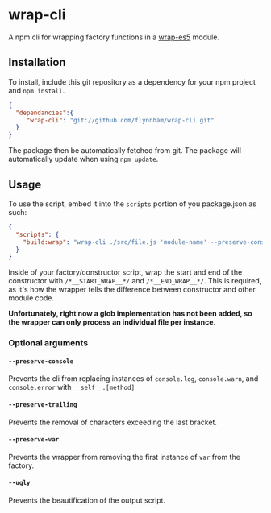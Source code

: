 # wrap-cli
A npm cli for wrapping factory functions in a [wrap-es5](https://github.com/flynnham/wrap-es5) module.

## Installation

To install, include this git repository as a dependency for your npm project and `npm install`.

```json
{
  "dependancies":{
     "wrap-cli": "git://github.com/flynnham/wrap-cli.git"
  }
}
```


The package then be automatically fetched from git. The package will automatically update when using `npm update`.

## Usage
To use the script, embed it into the `scripts` portion of you package.json as such:

```json
{
  "scripts": {
    "build:wrap": "wrap-cli ./src/file.js 'module-name' --preserve-console > ./dest/file.js"
  }
}
```

Inside of your factory/constructor script, wrap the start and end of the constructor with `/*__START_WRAP__*/` and `/*__END_WRAP__*/`.
This is required, as it's how the wrapper tells the difference between constructor and other module code.

**Unfortunately, right now a glob implementation has not been added, so the wrapper can only process an individual file per
instance**.

### Optional arguments

#### `--preserve-console`
Prevents the cli from replacing instances of `console.log`, `console.warn`, and `console.error` with `__self__.[method]`

#### `--preserve-trailing`
Prevents the removal of characters exceeding the last bracket.

#### `--preserve-var`
Prevents the wrapper from removing the first instance of `var` from the factory.

#### `--ugly`
Prevents the beautification of the output script.
